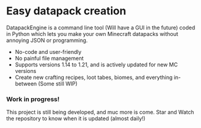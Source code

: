 # Easy datapack creation
DatapackEngine is a command line tool (Will have a GUI in the future) coded in Python which lets you make your own Minecraft datapacks without annoying JSON or programming.
- No-code and user-friendly
- No painful file management
- Supports versions 1.14 to 1.21, and is actively updated for new MC versions
- Create new crafting recipes, loot tabes, biomes, and everything in-between (Some still WIP)
### Work in progress!
This project is still being developed, and muc more is come. Star and Watch the repository to know when it is updated (almost daily!)
